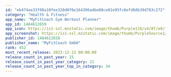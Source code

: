 ```yaml
---
id: "eb474ae33f08a10fee320d0f6e164396adbe88ce01e93fc8efd8db39d783c272"
category: "Health & Fitness"
app_name: "MyFitCoach Gym Workout Planner"
app_id: 1484612659
app_icon: https://is1-ssl.mzstatic.com/image/thumb/Purple116/v4/8f/e9/75/8fe975a9-d95e-59b0-e799-7dd260e27108/AppIcon-1x_U007emarketing-0-7-0-85-220-0.png/1024x1024bb.png
app_screenshot: https://is1-ssl.mzstatic.com/image/thumb/PurpleSource126/v4/22/d0/21/22d02128-0de1-4bf8-09b6-ad28e65a16f8/fabeccaf-543d-4db7-8dd5-49d5a72b2407_0_picture_en__U00281_U0029.png/1242x2208bb.png
publisher_id: 1484612658
publisher_name: "MyFitCoach GmbH"
rank: 452
most_recent_release: 2023-12-13 00:00:00
release_count_in_past_year: 15
release_count_in_past_year_category: 21
release_count_in_past_year_top_in_category: 34
---
```

